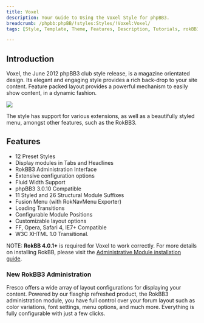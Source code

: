 ```yaml
---
title: Voxel
description: Your Guide to Using the Voxel Style for phpBB3.
breadcrumb: /phpbb:phpBB/!styles:Styles/!Voxel:Voxel/
tags: [Style, Template, Theme, Features, Description, Tutorials, rokBB3]

---
```


Introduction
-----

Voxel, the June 2012 phpBB3 club style release, is a magazine orientated design. Its elegant and engaging style provides a rich back-drop to your site content. Feature packed layout provides a powerful mechanism to easily show content, in a dynamic fashion. 

![][style]

The style has support for various extensions, as well as a beautifully styled menu, amongst other features, such as the RokBB3.

Features
-----

* 12 Preset Styles
* Display modules in Tabs and Headlines
* RokBB3 Administration Interface
* Extensive configuration options
* Fluid Width Support
* phpBB3 3.0.10 Compatible
* 11 Styled and 26 Structural Module Suffixes
* Fusion Menu (with RokNavMenu Exporter)
* Loading Transitions
* Configurable Module Positions
* Customizable layout options
* FF, Opera, Safari 4, IE7+ Compatible
* W3C XHTML 1.0 Transitional.

NOTE: **RokBB 4.0.1+** is required for Voxel to work correctly. For more details on installing RokBB, please visit the [Administrative Module installation guide][adminguide].

### New RokBB3 Administration

Fresco offers a wide array of layout configurations for displaying your content. Powered by our flasghip refreshed product, the RokBB3 administration module, you have full control over your forum layout such as color variations, font settings, menu options, and much more. Everything is fully configurable with just a few clicks.

[adminguide]: ../../start/styles.md#installing-administrative-modules
[style]: assets/voxel.jpeg
[rokbridge]: http://www.rockettheme.com/extensions-joomla/rokbridge
